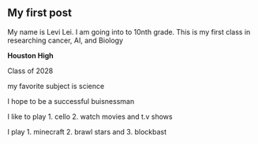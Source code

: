 ## My first post
My name is Levi Lei. I am going into to 10nth grade. This is my first class in researching cancer, AI, and Biology

**Houston High**

Class of 2028

my favorite subject is science

I hope to be a successful buisnessman

I like to play 1. cello 2. watch movies and t.v shows

I play 1. minecraft 2. brawl stars and 3. blockbast
